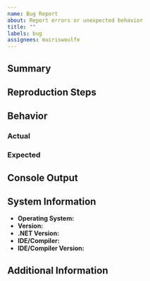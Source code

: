 ```yaml
---
name: Bug Report
about: Report errors or unexpected behavior
title: ""
labels: bug
assignees: muiriswoulfe
---
```


<!-- Please provide as much detail as possible. Inapplicable sections may be
     left blank. -->

## Summary

## Reproduction Steps

## Behavior

### Actual

### Expected

## Console Output

## System Information

- **Operating System:**
- **Version:**
- **.NET Version:**
- **IDE/Compiler:**
- **IDE/Compiler Version:**

## Additional Information
